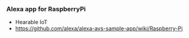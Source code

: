 
### Alexa app for RaspberryPi
 - Hearable IoT 
 - https://github.com/alexa/alexa-avs-sample-app/wiki/Raspberry-Pi
 
